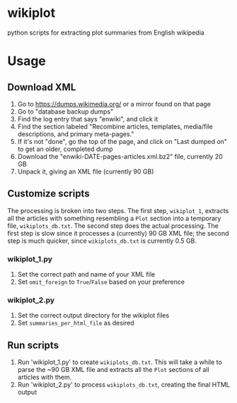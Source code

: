 # wikiplot
python scripts for extracting plot summaries from English wikipedia

# Usage

## Download XML

1. Go to https://dumps.wikimedia.org/ or a mirror found on that page
2. Go to "database backup dumps"
3. Find the log entry that says "enwiki", and click it
4. Find the section labeled "Recombine articles, templates, media/file descriptions, and primary meta-pages."
5. If it's not "done", go the top of the page, and click on "Last dumped on" to get an older, completed dump
6. Download the "enwiki-DATE-pages-articles.xml.bz2" file, currently 20 GB
7. Unpack it, giving an XML file (currently 90 GB)

## Customize scripts

The processing is broken into two steps. The first step, `wikiplot_1`, extracts all the articles with something resembling a `Plot` section into a temporary file, `wikiplots_db.txt`. The second step does the actual processing. The first step is slow since it processes a (currently) 90 GB XML file; the second step is much quicker, since `wikiplots_db.txt` is currently 0.5 GB.

### wikiplot_1.py

1. Set the correct path and name of your XML file
2. Set `omit_foreign` to `True`/`False` based on your preference

### wikiplot_2.py

1. Set the correct output directory for the wikiplot files
2. Set `summaries_per_html_file` as desired

## Run scripts

1. Run 'wikiplot_1.py' to create `wikiplots_db.txt`. This will take a while to parse the ~90 GB XML file and extracts all the `Plot` sections of all articles with them.
2. Run 'wikiplot_2.py' to process `wikiplots_db.txt`, creating the final HTML output
